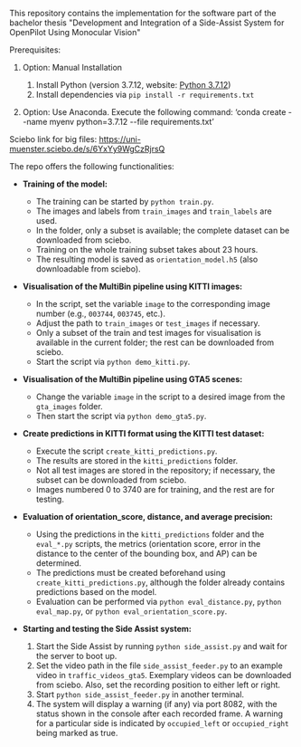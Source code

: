 This repository contains the implementation for the software part of the bachelor thesis "Development and Integration of a Side-Assist System for OpenPilot Using Monocular Vision"

Prerequisites:

1. Option: Manual Installation
   1. Install Python (version 3.7.12, website: [Python 3.7.12](https://www.python.org/downloads/release/python-3712/))
   2. Install dependencies via `pip install -r requirements.txt`

2. Option: Use Anaconda. Execute the following command:
    ‘conda create --name myenv python=3.7.12 --file requirements.txt’

Sciebo link for big files: https://uni-muenster.sciebo.de/s/6YxYy9WgCzRjrsQ

The repo offers the following functionalities:

- **Training of the model:**
  - The training can be started by `python train.py`.
  - The images and labels from `train_images` and `train_labels` are used.
  - In the folder, only a subset is available; the complete dataset can be downloaded from sciebo.
  - Training on the whole training subset takes about 23 hours.
  - The resulting model is saved as `orientation_model.h5` (also downloadable from sciebo).

- **Visualisation of the MultiBin pipeline using KITTI images:**
  - In the script, set the variable `image` to the corresponding image number (e.g., `003744`, `003745`, etc.).
  - Adjust the path to `train_images` or `test_images` if necessary.
  - Only a subset of the train and test images for visualisation is available in the current folder; the rest can be downloaded from sciebo.
  - Start the script via `python demo_kitti.py`.

- **Visualisation of the MultiBin pipeline using GTA5 scenes:**
  - Change the variable `image` in the script to a desired image from the `gta_images` folder.
  - Then start the script via `python demo_gta5.py`.

- **Create predictions in KITTI format using the KITTI test dataset:**
  - Execute the script `create_kitti_predictions.py`.
  - The results are stored in the `kitti_predictions` folder.
  - Not all test images are stored in the repository; if necessary, the subset can be downloaded from sciebo.
  - Images numbered 0 to 3740 are for training, and the rest are for testing.

- **Evaluation of orientation_score, distance, and average precision:**
  - Using the predictions in the `kitti_predictions` folder and the `eval_*.py` scripts, the metrics (orientation score, error in the distance to the center of the bounding box, and AP) can be determined.
  - The predictions must be created beforehand using `create_kitti_predictions.py`, although the folder already contains predictions based on the model.
  - Evaluation can be performed via `python eval_distance.py`, `python eval_map.py`, or `python eval_orientation_score.py`.

- **Starting and testing the Side Assist system:**
  1. Start the Side Assist by running `python side_assist.py` and wait for the server to boot up.
  2. Set the video path in the file `side_assist_feeder.py` to an example video in `traffic_videos_gta5`. Exemplary videos can be downloaded from sciebo. Also, set the recording position to either left or right.
  3. Start `python side_assist_feeder.py` in another terminal.
  4. The system will display a warning (if any) via port 8082, with the status shown in the console after each recorded frame. A warning for a particular side is indicated by `occupied_left` or `occupied_right` being marked as true.

